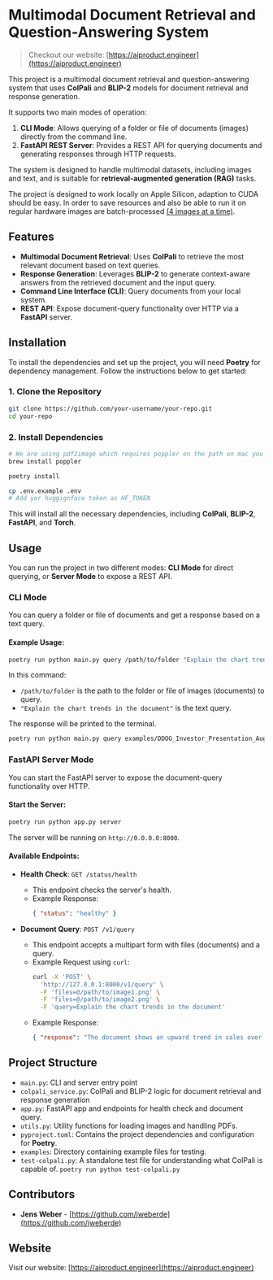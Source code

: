 # Multimodal Document Retrieval and Question-Answering System

> Checkout our website: [https://aiproduct.engineer](https://aiproduct.engineer)

This project is a multimodal document retrieval and question-answering system that uses **ColPali** and **BLIP-2** models for document retrieval and response generation. 

It supports two main modes of operation:

1. **CLI Mode**: Allows querying of a folder or file of documents (images) directly from the command line.
2. **FastAPI REST Server**: Provides a REST API for querying documents and generating responses through HTTP requests.

The system is designed to handle multimodal datasets, including images and text, and is suitable for **retrieval-augmented generation (RAG)** tasks.

The project is designed to work locally on Apple Silicon, adaption to CUDA should be easy. In order to save resources and also be able to run it on regular hardware images are batch-processed [(4 images at a time)](./colpali_service.py).

## Features

- **Multimodal Document Retrieval**: Uses **ColPali** to retrieve the most relevant document based on text queries.
- **Response Generation**: Leverages **BLIP-2** to generate context-aware answers from the retrieved document and the input query.
- **Command Line Interface (CLI)**: Query documents from your local system.
- **REST API**: Expose document-query functionality over HTTP via a **FastAPI** server.

## Installation

To install the dependencies and set up the project, you will need **Poetry** for dependency management. Follow the instructions below to get started:

### 1. Clone the Repository

```bash
git clone https://github.com/your-username/your-repo.git
cd your-repo
```

### 2. Install Dependencies

```bash
# We are using pdf2image which requires poppler on the path on mac you can use brew for others checkout <https://pdf2image.readthedocs.io/en/latest/installation.html>
brew install poppler

poetry install

cp .env.example .env
# Add yor huggignface token as HF_TOKEN
```

This will install all the necessary dependencies, including **ColPali**, **BLIP-2**, **FastAPI**, and **Torch**.

## Usage

You can run the project in two different modes: **CLI Mode** for direct querying, or **Server Mode** to expose a REST API.

### CLI Mode

You can query a folder or file of documents and get a response based on a text query. 

#### Example Usage:

```bash
poetry run python main.py query /path/to/folder "Explain the chart trends in the document"
```

In this command:
- `/path/to/folder` is the path to the folder or file of images (documents) to query.
- `"Explain the chart trends in the document"` is the text query.

The response will be printed to the terminal.

```bash
poetry run python main.py query examples/DDOG_Investor_Presentation_Aug-24-extracted_4pages.pdf "Explain the chart trends in the document"
```

### FastAPI Server Mode

You can start the FastAPI server to expose the document-query functionality over HTTP.

#### Start the Server:

```bash
poetry run python app.py server
```

The server will be running on `http://0.0.0.0:8000`.

#### Available Endpoints:

- **Health Check**: `GET /status/health`
  - This endpoint checks the server's health.
  - Example Response:
    ```json
    { "status": "healthy" }
    ```

- **Document Query**: `POST /v1/query`
  - This endpoint accepts a multipart form with files (documents) and a query.
  - Example Request using `curl`:
    ```bash
    curl -X 'POST' \
      'http://127.0.0.1:8000/v1/query' \
      -F 'files=@/path/to/image1.png' \
      -F 'files=@/path/to/image2.png' \
      -F 'query=Explain the chart trends in the document'
    ```
  - Example Response:
    ```json
    { "response": "The document shows an upward trend in sales over the last quarter." }
    ```

## Project Structure

- `main.py`: CLI and server entry point
- `colpali_service.py`: ColPali and BLIP-2 logic for document retrieval and response generation
- `app.py`: FastAPI app and endpoints for health check and document query.
- `utils.py`: Utility functions for loading images and handling PDFs.
- `pyproject.toml`: Contains the project dependencies and configuration for **Poetry**.
- `examples`: Directory containing example files for testing.
- `test-colpali.py`: A standalone test file for understanding what ColPali is capable of. `poetry run python test-colpali.py`

## Contributors

- **Jens Weber** - [https://github.com/jweberde](https://github.com/jweberde)

## Website

Visit our website: [https://aiproduct.engineer](https://aiproduct.engineer)
